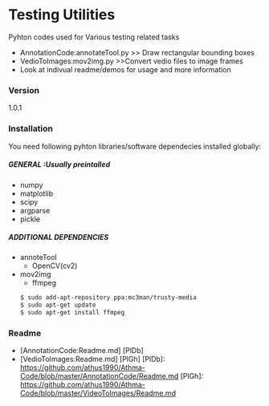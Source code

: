 # Testing Utilities
Pyhton codes used for Various testing related tasks
  - AnnotationCode:annotateTool.py >> Draw rectangular bounding boxes
  - VedioToImages:mov2img.py >>Convert vedio files to image frames
  - Look at indivual readme/demos for usage and more information
### Version
1.0.1

### Installation

You need following pyhton libraries/software dependecies installed globally:

##### GENERAL :Usually preintalled
* numpy
* matplotlib
* scipy
* argparse
* pickle

##### ADDITIONAL DEPENDENCIES
* annoteTool
    * OpenCV(cv2)
* mov2img
    * ffmpeg
    ```sh
    $ sudo add-apt-repository ppa:mc3man/trusty-media
    $ sudo apt-get update 
    $ sudo apt-get install ffmpeg 


### Readme
 * [AnnotationCode:Readme.md] [PlDb]
 * [VedioToImages:Readme.md] [PlGh]
   [PlDb]: <https://github.com/athus1990/Athma-Code/blob/master/AnnotationCode/Readme.md>
   [PlGh]:  <https://github.com/athus1990/Athma-Code/blob/master/VideoToImages/Readme.md>



